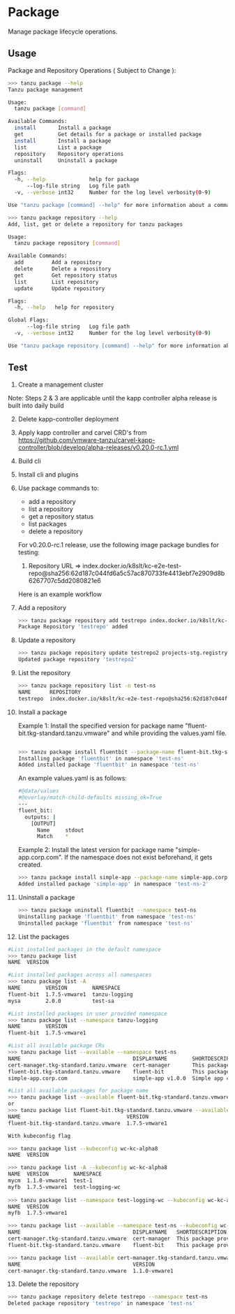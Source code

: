 # Package

Manage package lifecycle operations.

## Usage

Package and Repository Operations ( Subject to Change ):

```sh
>>> tanzu package --help
Tanzu package management

Usage:
  tanzu package [command]

Available Commands:
  install       Install a package
  get           Get details for a package or installed package
  install       Install a package
  list          List a package
  repository    Repository operations
  uninstall     Uninstall a package

Flags:
  -h, --help              help for package
      --log-file string   Log file path
  -v, --verbose int32     Number for the log level verbosity(0-9)

Use "tanzu package [command] --help" for more information about a command.
```

```sh
>>> tanzu package repository --help
Add, list, get or delete a repository for tanzu packages

Usage:
  tanzu package repository [command]

Available Commands:
  add         Add a repository
  delete      Delete a repository
  get         Get repository status
  list        List repository
  update      Update repository

Flags:
  -h, --help   help for repository

Global Flags:
      --log-file string   Log file path
  -v, --verbose int32     Number for the log level verbosity(0-9)

Use "tanzu package repository [command] --help" for more information about a command.
```

## Test

1. Create a management cluster

Note: Steps 2 & 3 are applicable until the kapp controller alpha release is built into daily build

2. Delete kapp-controller deployment 
3. Apply kapp controller and carvel CRD's from https://github.com/vmware-tanzu/carvel-kapp-controller/blob/develop/alpha-releases/v0.20.0-rc.1.yml
4. Build cli
5. Install cli and plugins
6. Use package commands to:
   - add a repository
   - list a repository
   - get a repository status
   - list packages
   - delete a repository
   
   For v0.20.0-rc.1 release, use the following image package bundles for testing:
   1. Repository URL  => index.docker.io/k8slt/kc-e2e-test-repo@sha256:62d187c044fd6a5c57ac870733fe4413ebf7e2909d8b6267707c5dd2080821e6
   
   Here is an example workflow
   
7. Add a repository

   ```sh
   >>> tanzu package repository add testrepo index.docker.io/k8slt/kc-e2e-test-repo@sha256:62d187c044fd6a5c57ac870733fe4413ebf7e2909d8b6267707c5dd2080821e6 -n test-ns --create-namespace
   Package Repository 'testrepo' added
   ```

8. Update a repository

   ```sh
   >>> tanzu package repository update testrepo2 projects-stg.registry.vmware.com/tkg/shivaani/package-bundle:1.0.0 -n test-ns
   Updated package repository 'testrepo2'
   ```

9. List the repository
   ```sh
   >>> tanzu package repository list -n test-ns
   NAME      REPOSITORY                                                                                                        STATUS               DETAILS  
   testrepo  index.docker.io/k8slt/kc-e2e-test-repo@sha256:62d187c044fd6a5c57ac870733fe4413ebf7e2909d8b6267707c5dd2080821e6    Reconcile succeeded          
   ```

10. Install a package

    Example 1: Install the specified version for package name "fluent-bit.tkg-standard.tanzu.vmware" and while providing the values.yaml file.
    ```sh
    
    >>> tanzu package install fluentbit --package-name fluent-bit.tkg-standard.tanzu.vmware --namespace test-ns --create-namespace --version 1.7.5-vmware1 --values-file values.yaml
    Installing package 'fluentbit' in namespace 'test-ns'
    Added installed package 'fluentbit' in namespace 'test-ns'
    ```

    An example values.yaml is as follows:
    ```sh
    #@data/values
    #@overlay/match-child-defaults missing_ok=True
    ---
    fluent_bit:
      outputs: |
        [OUTPUT]
          Name     stdout
          Match    *
    ```
    
    Example 2: Install the latest version for package name "simple-app.corp.com". If the namespace does not exist beforehand, it gets created.
    ```sh
    >>> tanzu package install simple-app --package-name simple-app.corp.com --namespace test-ns-2 --create-namespace
    Added installed package 'simple-app' in namespace 'test-ns-2'
    ```

11. Uninstall a package

    ```sh
    >>> tanzu package uninstall fluentbit --namespace test-ns
    Uninstalling package 'fluentbit' from namespace 'test-ns'
    Uninstalled package 'fluentbit' from namespace 'test-ns'
    ```

12. List the packages

   ```sh
   #List installed packages in the default namespace
   >>> tanzu package list
   NAME  VERSION
  
   #List installed packages across all namespaces
   >>> tanzu package list -A
   NAME        VERSION        NAMESPACE      
   fluent-bit  1.7.5-vmware1  tanzu-logging  
   mysa        2.0.0          test-sa      
  
   #List installed packages in user provided namespace
   >>> tanzu package list --namespace tanzu-logging
   NAME        VERSION        
   fluent-bit  1.7.5-vmware1
  
   #List all available package CRs
   >>> tanzu package list --available --namespace test-ns
   NAME                                    DISPLAYNAME        SHORTDESCRIPTION                                             
   cert-manager.tkg-standard.tanzu.vmware  cert-manager       This package provides certificate management functionality.  
   fluent-bit.tkg-standard.tanzu.vmware    fluent-bit         This package provides logging functionality.                 
   simple-app.corp.com                     simple-app v1.0.0  Simple app consisting of a k8s deployment and service
  
   #List all available packages for package name
   >>> tanzu package list --available fluent-bit.tkg-standard.tanzu.vmware --namespace test-ns
   or
   >>> tanzu package list fluent-bit.tkg-standard.tanzu.vmware --available --namespace test-ns
   NAME                                  VERSION        
   fluent-bit.tkg-standard.tanzu.vmware  1.7.5-vmware1  
  
   With kubeconfig flag

   >>> tanzu package list --kubeconfig wc-kc-alpha8                       
   NAME  VERSION  
  
   >>> tanzu package list -A --kubeconfig wc-kc-alpha8
   NAME  VERSION        NAMESPACE        
   mycm  1.1.0-vmware1  test-1           
   myfb  1.7.5-vmware1  test-logging-wc  
      
   >>> tanzu package list --namespace test-logging-wc --kubeconfig wc-kc-alpha8
   NAME  VERSION        
   myfb  1.7.5-vmware1  
  
   >>> tanzu package list --available --namespace test-ns --kubeconfig wc-kc-alpha8 
   NAME                                    DISPLAYNAME   SHORTDESCRIPTION                                             
   cert-manager.tkg-standard.tanzu.vmware  cert-manager  This package provides certificate management functionality.  
   fluent-bit.tkg-standard.tanzu.vmware    fluent-bit    This package provides logging functionality.                 
  
   >>> tanzu package list --available cert-manager.tkg-standard.tanzu.vmware --namespace test-ns --kubeconfig wc-kc-alpha8
   NAME                                    VERSION        
   cert-manager.tkg-standard.tanzu.vmware  1.1.0-vmware1  

   ```

13. Delete the repository
   ```sh
   >>> tanzu package repository delete testrepo --namespace test-ns
   Deleted package repository 'testrepo' in namespace 'test-ns'
   ```
